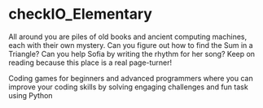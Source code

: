 # checkIO_Elementary

All around you are piles of old books and ancient computing machines, each with their own mystery. Can you figure out how to find the Sum in a Triangle? Can you help Sofia by writing the rhythm for her song? Keep on reading because this place is a real page-turner!

Coding games for beginners and advanced programmers where you can improve your coding skills by solving engaging challenges and fun task using Python
